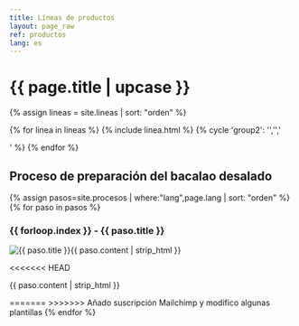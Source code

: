 ```yaml
---
title: Líneas de productos
layout: page_raw
ref: productos
lang: es
---
```


<div class="col_full clearfix">
  <div class="fancy-title title-dotted-border">
    <h1><span>{{ page.title | upcase }}</span></h1>
  </div>
</div>

{% assign lineas = site.lineas | sort: "orden" %}

{% for linea in lineas %}
  {% include linea.html %}
  {% cycle 'group2': '','','<div class="clearfix"></div>' %}
{% endfor %}


<div class="col_full clearfix topmargin">
  <div class="fancy-title title-dotted-border nobottommargin">
    <h2><span>Proceso de preparación del bacalao desalado</span></h2>
  </div>
</div>

{% assign pasos=site.procesos | where:"lang",page.lang | sort: "orden" %}
{% for paso in pasos %}
  <div class="col_full clearfix">
    <div class="fancy-title title-border">
      <h3>{{ forloop.index }} - {{ paso.title }}</h3>
    </div>
    <p><img src="{{ paso.imagen | prepend: "/images/ederpesca/procesos/"}}" alt="{{ paso.title }}" class="{% cycle "group3": "alignleft","alignright" %} notopmargin" data-animate="{% cycle "group4": "rotateInDownRight","rotateInDownLeft" %}">{{ paso.content | strip_html }}</p>
  </div>
<<<<<<< HEAD
  <p><img src="{{ paso.imagen | prepend: "/images/ederpesca/procesos/"}}" alt="{{ paso.title }}" class="{% cycle "group3": "alignleft","alignright" %} notopmargin" data-animate="{% cycle "group4": "rotateInDownRight","rotateInDownLeft" %}" style="display:none">{{ paso.content | strip_html }}</p>
</div>
=======
>>>>>>> Añado suscripción Mailchimp y modifico algunas plantillas
{% endfor %}
